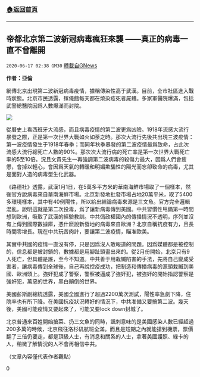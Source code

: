 ###  [:house:返回首頁](https://github.com/ourhimalayas/txt)
---

## 帝都北京第二波新冠病毒瘋狂來襲 ——真正的病毒一直不曾離開
`2020-06-17 02:38 GM30` [轉載自GNews](https://gnews.org/zh-hant/236562/)

**作者：亞倫**

網傳北京出現第二波新冠病毒疫情，據稱傳染性高于武漢。目前，全市社區進入戰時狀態。北京市民透露，殡儀館每天都在燒染疫死者屍體。多家軍醫院爆滿，包括武警總醫院因爲人數爆滿而封院。

![](https://gnews.org/wp-content/uploads/2020/06/1-249.jpg)

從曆史上看西班牙大流感，而且病毒疫情的第二波更爲凶險。1918年流感大流行暴發之際，正是第一次世界大戰如火如荼之時。那次大流行先後共出現三波疫情：第一波疫情發生于1918年春季；而同年秋季暴發的第二波疫情最爲致命，占此次流感大流行總死亡人數的90%。那次次大流行病的死亡率是第一次世界大戰死亡率的5至10倍。況且文貴先生一再強調第二波病毒的殺傷力最大，因爲人們會疲憊，會掉以輕心，會因爲天氣的轉暖和明媚欺騙性的陽光而忘卻致命的病毒，尤其是面對人造的病毒型生化武器。

《路德社》透露，武漢1月1日，在5萬多平方米的華南海鮮市場取了一個樣本，然後官方說病毒來自華南海鮮市場。北京新發地批發市場占地20萬平米，取了5400多環境樣本，其中有40例陽性，所以給出結論病毒來源是三文魚。官方完全邏輯混亂，說明這就是第二次投毒，爲了讓新病毒傳到美國。中共習慣性甩鍋第一時間想到歐洲，吸取了武漢的經驗教訓。中共僞政權國內的傳播情況不透明，序列並沒有上傳到國際數據庫，憑什麽說新發地的病毒來自歐洲？北京自稱抗疫有力，且長時間零增長。現在中共玩苦肉計，要讓第二波疫情，瞄准歐美。

其實中共國的疫情一直沒有停，只是因爲沒人敢報道的問題。因爲媒體都是被控制的，信息都是被封鎖的，數據都是用腳趾頭畫出來的。從2月份開始，北京只有9人死亡，但具體是誰，至今不知道。中共善于用栽贓陷害的手法，先將自己變成受害者，讓病毒傳到全球後，自己再說控疫成功，把制造和傳播病毒的源頭栽贓到美國、歐洲頭上。強奸犯成了警察，警察被逼成了強奸犯，被強奸的開始指認警察是強奸犯，萬惡的世界，黑白顛倒的世界。

美國彭斯副總統透露，美國全國進行了超過2200萬次測試，陽性率急劇下降，住院率也有所下降。在美國抗疫狀況轉好的情況下，中共准備又要搞第二波。幾天後，美國可能疫情又要起來了，可能又要lock down封城了。

北京普通來百姓開始搶菜、扔三文魚的同時，諷刺意味的是美國感染人數已經超過200多萬的時候，北京飛往洛杉矶航班全滿。而且是短期之內就能搶到機票，票價翻了三倍仍要走，都是頂級人士，有消息和關系的人士，拿著美國護照、綠卡的人，稍微了解情況的人不會再相信中共。

（文章內容僅代表作者觀點）

0
